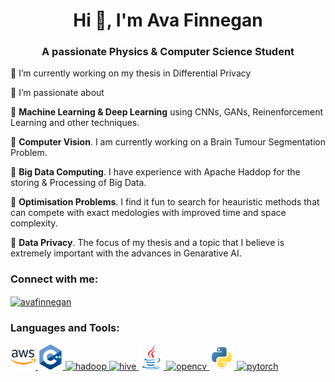 <h1 align="center">Hi 👋, I'm Ava Finnegan</h1>
<h3 align="center">A passionate Physics & Computer Science Student</h3>

🔭 I’m currently working on my thesis in Differential Privacy

🌱 I’m passionate about

📍 **Machine Learning & Deep Learning** using CNNs, GANs, Reinenforcement Learning and other techniques.
  
📍 **Computer Vision**. I am currently working on a Brain Tumour Segmentation Problem.
  
📍 **Big Data Computing**. I have experience with Apache Haddop for the storing & Processing of Big Data. 
  
📍 **Optimisation Problems**. I find it fun to search for heauristic methods that can compete with exact medologies with improved time and space complexity. 
  
📍 **Data Privacy**. The focus of my thesis and a topic that I believe is extremely important with the advances in Genarative AI.  

<h3 align="left">Connect with me:</h3>
<p align="left">
<a href="https://linkedin.com/in/avafinnegan" target="blank"><img align="center" src="https://raw.githubusercontent.com/rahuldkjain/github-profile-readme-generator/master/src/images/icons/Social/linked-in-alt.svg" alt="avafinnegan" height="30" width="40" /></a>
</p>

<h3 align="left">Languages and Tools:</h3>
<p align="left"> <a href="https://aws.amazon.com" target="_blank" rel="noreferrer"> <img src="https://raw.githubusercontent.com/devicons/devicon/master/icons/amazonwebservices/amazonwebservices-original-wordmark.svg" alt="aws" width="40" height="40"/> </a> <a href="https://www.w3schools.com/cpp/" target="_blank" rel="noreferrer"> <img src="https://raw.githubusercontent.com/devicons/devicon/master/icons/cplusplus/cplusplus-original.svg" alt="cplusplus" width="40" height="40"/> </a> <a href="https://hadoop.apache.org/" target="_blank" rel="noreferrer"> <img src="https://www.vectorlogo.zone/logos/apache_hadoop/apache_hadoop-icon.svg" alt="hadoop" width="40" height="40"/> </a> <a href="https://hive.apache.org/" target="_blank" rel="noreferrer"> <img src="https://www.vectorlogo.zone/logos/apache_hive/apache_hive-icon.svg" alt="hive" width="40" height="40"/> </a> <a href="https://www.java.com" target="_blank" rel="noreferrer"> <img src="https://raw.githubusercontent.com/devicons/devicon/master/icons/java/java-original.svg" alt="java" width="40" height="40"/> </a> <a href="https://opencv.org/" target="_blank" rel="noreferrer"> <img src="https://www.vectorlogo.zone/logos/opencv/opencv-icon.svg" alt="opencv" width="40" height="40"/> </a> <a href="https://www.python.org" target="_blank" rel="noreferrer"> <img src="https://raw.githubusercontent.com/devicons/devicon/master/icons/python/python-original.svg" alt="python" width="40" height="40"/> </a> <a href="https://pytorch.org/" target="_blank" rel="noreferrer"> <img src="https://www.vectorlogo.zone/logos/pytorch/pytorch-icon.svg" alt="pytorch" width="40" height="40"/> </a> </p>
